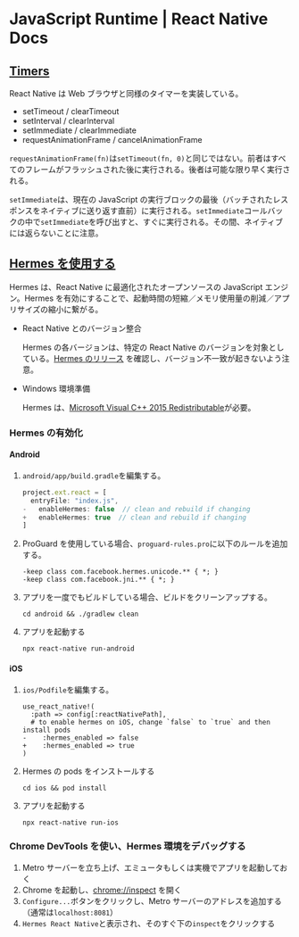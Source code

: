 # JavaScript Runtime | React Native Docs

## [Timers](https://reactnative.dev/docs/timers)

React Native は Web ブラウザと同様のタイマーを実装している。

- setTimeout / clearTimeout
- setInterval / clearInterval
- setImmediate / clearImmediate
- requestAnimationFrame / cancelAnimationFrame

`requestAnimationFrame(fn)`は`setTimeout(fn, 0)`と同じではない。前者はすべてのフレームがフラッシュされた後に実行される。後者は可能な限り早く実行される。

`setImmediate`は、現在の JavaScript の実行ブロックの最後（バッチされたレスポンスをネイティブに送り返す直前）に実行される。`setImmediate`コールバックの中で`setImmediate`を呼び出すと、すぐに実行される。その間、ネイティブには返らないことに注意。

## [Hermes を使用する](https://reactnative.dev/docs/hermes)

Hermes は、React Native に最適化されたオープンソースの JavaScript エンジン。Hermes を有効にすることで、起動時間の短縮／メモリ使用量の削減／アプリサイズの縮小に繋がる。

- React Native とのバージョン整合

  Hermes の各バージョンは、特定の React Native のバージョンを対象としている。[Hermes のリリース](https://github.com/facebook/hermes/releases) を確認し、バージョン不一致が起きないよう注意。

- Windows 環境準備

  Hermes は、[Microsoft Visual C++ 2015 Redistributable](https://www.microsoft.com/ja-jp/download/confirmation.aspx?id=48145)が必要。

### Hermes の有効化

#### Android

1. `android/app/build.gradle`を編集する。

   ```js
   project.ext.react = [
     entryFile: "index.js",
   -   enableHermes: false  // clean and rebuild if changing
   +   enableHermes: true  // clean and rebuild if changing
   ]
   ```

1. ProGuard を使用している場合、`proguard-rules.pro`に以下のルールを追加する。

   ```text
   -keep class com.facebook.hermes.unicode.** { *; }
   -keep class com.facebook.jni.** { *; }
   ```

1. アプリを一度でもビルドしている場合、ビルドをクリーンアップする。

   ```shell
   cd android && ./gradlew clean
   ```

1. アプリを起動する

   ```shell
   npx react-native run-android
   ```

#### iOS

1. `ios/Podfile`を編集する。

   ```text
   use_react_native!(
     :path => config[:reactNativePath],
     # to enable hermes on iOS, change `false` to `true` and then install pods
   -    :hermes_enabled => false
   +    :hermes_enabled => true
   )
   ```

1. Hermes の pods をインストールする

   ```shell
   cd ios && pod install
   ```

1. アプリを起動する

   ```shell
   npx react-native run-ios
   ```

### Chrome DevTools を使い、Hermes 環境をデバッグする

1. Metro サーバーを立ち上げ、エミュータもしくは実機でアプリを起動しておく
2. Chrome を起動し、[chrome://inspect](chrome://inspect) を開く
3. `Configure...`ボタンをクリックし、Metro サーバーのアドレスを追加する（通常は`localhost:8081`）
4. `Hermes React Native`と表示され、そのすぐ下の`inspect`をクリックする
